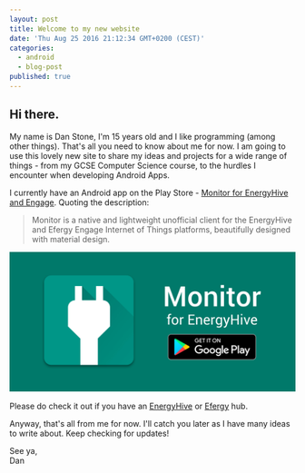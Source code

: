 ```yaml
---
layout: post
title: Welcome to my new website
date: 'Thu Aug 25 2016 21:12:34 GMT+0200 (CEST)'
categories:
  - android
  - blog-post
published: true
---
```

## Hi there.
My name is Dan Stone, I'm 15 years old and I like programming (among other things). That's all you need to know about me for now. I am going to use this lovely new site to share my ideas and projects for a wide range of things - from my GCSE Computer Science course, to the hurdles I encounter when developing Android Apps.

I currently have an Android app on the Play Store - [Monitor for EnergyHive and Engage][monitor]. Quoting the description:

> Monitor is a native and lightweight unofficial client for the EnergyHive and Efergy Engage Internet of Things platforms, beautifully designed with material design.

![monitorbanner](/assets/2016-08-25-monitorbanner.jpeg)


Please do check it out if you have an [EnergyHive][energyhive] or [Efergy][efergy] hub.

Anyway, that's all from me for now. I'll catch you later as I have many ideas to write about. Keep checking for updates!

See ya,  
Dan

[monitor]:      https://play.google.com/store/apps/details?id=com.danielstone.energyhive
[energyhive]:   http://www.energyhive.com/
[efergy]:       http://efergy.com/
